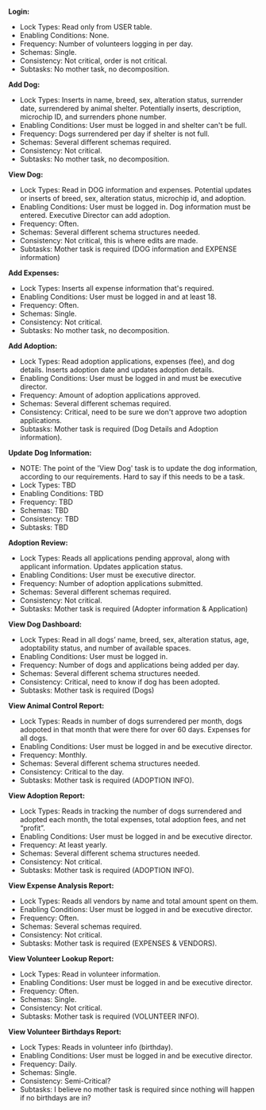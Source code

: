 **Login:**

* Lock Types: Read only from USER table.  
* Enabling Conditions: None.  
* Frequency: Number of volunteers logging in per day.  
* Schemas: Single.  
* Consistency: Not critical, order is not critical.  
* Subtasks: No mother task, no decomposition.

**Add Dog:**

* Lock Types: Inserts in name, breed, sex, alteration status, surrender date, surrendered by animal shelter. Potentially inserts, description, microchip ID, and surrenders phone number.  
* Enabling Conditions: User must be logged in and shelter can't be full.  
* Frequency: Dogs surrendered per day if shelter is not full.  
* Schemas: Several different schemas required. 
* Consistency: Not critical.  
* Subtasks: No mother task, no decomposition.

**View Dog:**

* Lock Types: Read in DOG information and expenses. Potential updates or inserts of breed, sex, alteration status, microchip id, and adoption.  
* Enabling Conditions: User must be logged in. Dog information must be entered. Executive Director can add adoption.  
* Frequency: Often.  
* Schemas: Several different schema structures needed.  
* Consistency: Not critical, this is where edits are made.  
* Subtasks: Mother task is required (DOG information and EXPENSE information)

**Add Expenses:**

* Lock Types: Inserts all expense information that's required.   
* Enabling Conditions: User must be logged in and at least 18.  
* Frequency: Often.  
* Schemas: Single.  
* Consistency: Not critical. 
* Subtasks: No mother task, no decomposition.

**Add Adoption:**

* Lock Types: Read adoption applications, expenses (fee), and dog details. Inserts adoption date and updates adoption details.    
* Enabling Conditions: User must be logged in and must be executive director.  
* Frequency: Amount of adoption applications approved.  
* Schemas: Several different schemas required.  
* Consistency: Critical, need to be sure we don't approve two adoption applications.  
* Subtasks: Mother task is required (Dog Details and Adoption information).

**Update Dog Information:**

* NOTE: The point of the 'View Dog' task is to update the dog information, according to our requirements. Hard to say if this needs to be a task.
* Lock Types: TBD
* Enabling Conditions: TBD 
* Frequency: TBD
* Schemas: TBD
* Consistency: TBD
* Subtasks: TBD

**Adoption Review:**

* Lock Types: Reads all applications pending approval, along with applicant information. Updates application status.  
* Enabling Conditions: User must be executive director.
* Frequency: Number of adoption applications submitted.  
* Schemas: Several different schemas required.  
* Consistency: Not critical.  
* Subtasks: Mother task is required (Adopter information & Application)

**View Dog Dashboard:**

* Lock Types: Read in all dogs’ name, breed, sex, alteration status, age, adoptability status, and number of available spaces.  
* Enabling Conditions: User must be logged in.  
* Frequency: Number of dogs and applications being added per day.  
* Schemas: Several different schema structures needed.  
* Consistency: Critical, need to know if dog has been adopted.  
* Subtasks: Mother task is required (Dogs)

**View Animal Control Report:**

* Lock Types: Reads in number of dogs surrendered per month, dogs adopoted in that month that were there for over 60 days. Expenses for all dogs.   
* Enabling Conditions: User must be logged in and be executive director.  
* Frequency: Monthly.  
* Schemas: Several different schema structures needed.  
* Consistency: Critical to the day.  
* Subtasks: Mother task is required (ADOPTION INFO).

**View Adoption Report:**

* Lock Types: Reads in tracking the number of dogs surrendered and adopted each month, the total expenses, total adoption fees, and net “profit”.  
* Enabling Conditions: User must be logged in and be executive director.  
* Frequency: At least yearly.   
* Schemas: Several different schema structures needed.    
* Consistency: Not critical.  
* Subtasks: Mother task is required (ADOPTION INFO).

**View Expense Analysis Report:**

* Lock Types: Reads all vendors by name and total amount spent on them.  
* Enabling Conditions: User must be logged in and be executive director.  
* Frequency: Often.  
* Schemas: Several schemas required.  
* Consistency: Not critical.  
* Subtasks: Mother task is required (EXPENSES & VENDORS).

**View Volunteer Lookup Report:**

* Lock Types: Read in volunteer information.  
* Enabling Conditions: User must be logged in and be executive director.  
* Frequency: Often.  
* Schemas: Single.  
* Consistency: Not critical.  
* Subtasks: Mother task is required (VOLUNTEER INFO).

**View Volunteer Birthdays Report:**

* Lock Types: Reads in volunteer info (birthday).  
* Enabling Conditions: User must be logged in and be executive director.  
* Frequency: Daily.  
* Schemas: Single.  
* Consistency: Semi-Critical?  
* Subtasks: I believe no mother task is required since nothing will happen if no birthdays are in?
